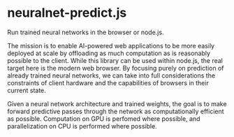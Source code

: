 # neuralnet-predict.js

Run trained neural networks in the browser or node.js.

The mission is to enable AI-powered web applications to be more easily deployed at scale by offloading as much computation as is reasonably possible to the client. While this library can be used within node.js, the real target here is the modern web browser. By focusing purely on prediction of already trained neural networks, we can take into full considerations the constraints of client hardware and the capabilities of browsers in their current state.

Given a neural network architecture and trained weights, the goal is to make forward predictive passes through the network as computationally efficient as possible. Computation on GPU is perfomed where possible, and parallelization on CPU is performed where possible.
